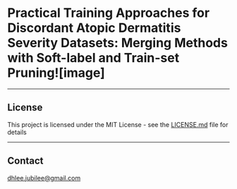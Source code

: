 # Practical Training Approaches for Discordant Atopic Dermatitis Severity Datasets: Merging Methods with Soft-label and Train-set Pruning![image]



---
## License

This project is licensed under the MIT License - see the [LICENSE.md](LICENSE.md) file for details

---
## Contact

dhlee.jubilee@gmail.com

